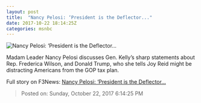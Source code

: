 ```yaml
---
layout: post
title:  "Nancy Pelosi: ‘President is the Deflector..."
date: 2017-10-22 18:14:25Z
categories: msnbc
---
```


![Nancy Pelosi: ‘President is the Deflector...](https://media1.s-nbcnews.com/j/MSNBC/Components/Video/201710/n_joy_nancypelosi_171022_1920x1080.video_1067x600.jpg)

Madam Leader Nancy Pelosi discusses Gen. Kelly’s sharp statements about Rep. Frederica Wilson, and Donald Trump, who she tells Joy Reid might be distracting Americans from the GOP tax plan.


Full story on F3News: [Nancy Pelosi: ‘President is the Deflector...](http://www.f3nws.com/n/3X4UkG)

> Posted on: Sunday, October 22, 2017 6:14:25 PM
